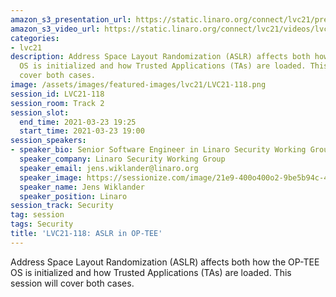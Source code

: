 ```yaml
---
amazon_s3_presentation_url: https://static.linaro.org/connect/lvc21/presentations/lvc21-118.pdf
amazon_s3_video_url: https://static.linaro.org/connect/lvc21/videos/lvc21-118.mp4
categories:
- lvc21
description: Address Space Layout Randomization (ASLR) affects both how the OP-TEE
  OS is initialized and how Trusted Applications (TAs) are loaded. This session will
  cover both cases.
image: /assets/images/featured-images/lvc21/LVC21-118.png
session_id: LVC21-118
session_room: Track 2
session_slot:
  end_time: 2021-03-23 19:25
  start_time: 2021-03-23 19:00
session_speakers:
- speaker_bio: Senior Software Engineer in Linaro Security Working Group
  speaker_company: Linaro Security Working Group
  speaker_email: jens.wiklander@linaro.org
  speaker_image: https://sessionize.com/image/21e9-400o400o2-9be5b94c-4e39-456b-812a-62a89839cce8.jpg
  speaker_name: Jens Wiklander
  speaker_position: Linaro
session_track: Security
tag: session
tags: Security
title: 'LVC21-118: ASLR in OP-TEE'
---
```


Address Space Layout Randomization (ASLR) affects both how the OP-TEE OS is initialized and how Trusted Applications (TAs) are loaded. This session will cover both cases.